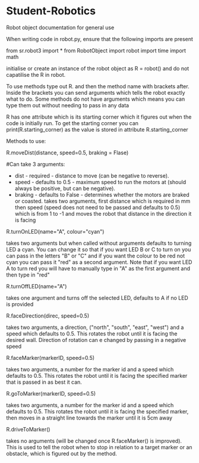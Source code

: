# Student-Robotics

Robot object documentation for general use

When writing code in robot.py, ensure that the following imports are present 

from sr.robot3 import *
from RobotObject import robot
import time
import math

initialise or create an instance of the robot object as R = robot() and do not capatilise the R in robot. 

To use methods type out R. and then the method name with brackets after. Inside the brackets you can send arguments which tells the robot exactly what to do. Some methods do not have arguments which means you can type them out without needing to pass in any data 

R has one attribute which is its starting corner which it figures out when the code is initially run. To get the starting corner you can print(R.starting_corner) as the value is stored in attribute R.starting_corner


Methods to use:

R.moveDist(distance, speed=0.5, braking = Flase)

#Can take 3 arguments:
- dist - required - distance to move (can be negative to reverse).
- speed - defaults to 0.5 - maximum speed to run the motors at (should always be positive, but can be negative).
- braking - defaults to False - determines whether the motors are braked or coasted.
takes two arguments, first distance which is required in mm then speed (speed does not need to be passed and defaults to 0.5) which is from 1 to -1 and moves the robot that distance in the direction it is facing 

R.turnOnLED(name="A", colour="cyan")

takes two arguments but when called without arguments defaults to turning LED a cyan. You can change it so that if you want LED B or C to turn on you can pass in the letters "B" or "C" and if you want the colour to be red not cyan you can pass it "red" as a second argument. Note that if you want LED A to turn red you will have to manually type in "A" as the first argument and then type in "red"

R.turnOffLED(name="A")

takes one argument and turns off the selected LED, defaults to A if no LED is provided 

R.faceDirection(direc, speed=0.5)

takes two arguments, a direction, ("north", "south", "east", "west") and a speed which defaults to 0.5. This rotates the robot until it is facing the desired wall. Direction of rotation can e changed by passing in a negative speed

R.faceMarker(markerID, speed=0.5)

takes two arguments, a number for the marker id and a speed which defaults to 0.5. This rotates the robot until it is facing the specified marker that is passed in as best it can. 

R.goToMarker(markerID, speed=0.5)

takes two arguments, a number for the marker id and a speed which defaults to 0.5. This rotates the robot until it is facing the specified marker, then moves in a straight line towards the marker until it is 5cm away 

R.driveToMarker()

takes no arguments (will be changed once R.faceMarker() is improved). This is used to tell the robot when to stop in relation to a target marker or an obstacle, which is figured out by the method.
